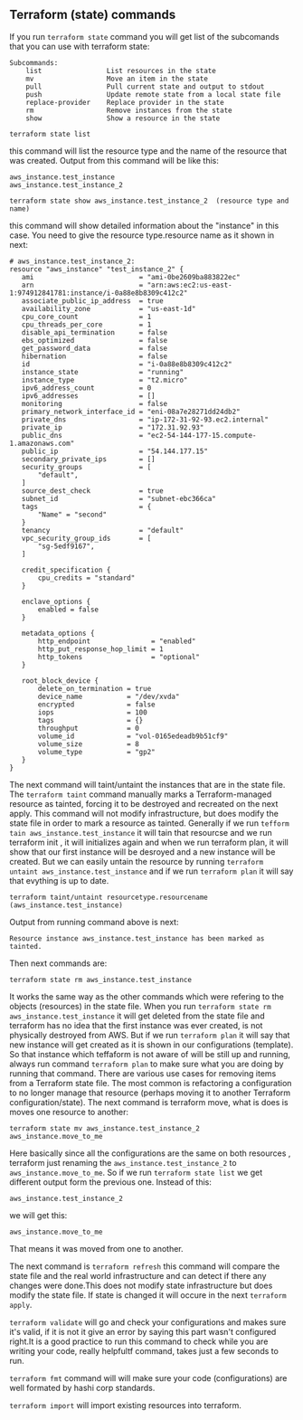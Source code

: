 ## Terraform (state) commands

If you run ```terraform state``` command you will get list of the subcomands that you can use with terraform state:
```
Subcommands:
    list                List resources in the state
    mv                  Move an item in the state
    pull                Pull current state and output to stdout
    push                Update remote state from a local state file
    replace-provider    Replace provider in the state
    rm                  Remove instances from the state
    show                Show a resource in the state
```

```
terraform state list
```
this command will list the resource type and the name of the resource that was created. Output from this command will be like this:
```
aws_instance.test_instance
aws_instance.test_instance_2
```

 ```
terraform state show aws_instance.test_instance_2  (resource type and name)
 ```
 this command will show detailed information about the "instance" in this case. You need to give the resource type.resource name as it shown in next:
 ```
# aws_instance.test_instance_2:
resource "aws_instance" "test_instance_2" {
    ami                          = "ami-0be2609ba883822ec"
    arn                          = "arn:aws:ec2:us-east-1:974912841781:instance/i-0a88e8b8309c412c2"
    associate_public_ip_address  = true
    availability_zone            = "us-east-1d"
    cpu_core_count               = 1
    cpu_threads_per_core         = 1
    disable_api_termination      = false
    ebs_optimized                = false
    get_password_data            = false
    hibernation                  = false
    id                           = "i-0a88e8b8309c412c2"
    instance_state               = "running"
    instance_type                = "t2.micro"
    ipv6_address_count           = 0
    ipv6_addresses               = []
    monitoring                   = false
    primary_network_interface_id = "eni-08a7e28271dd24db2"
    private_dns                  = "ip-172-31-92-93.ec2.internal"
    private_ip                   = "172.31.92.93"
    public_dns                   = "ec2-54-144-177-15.compute-1.amazonaws.com"
    public_ip                    = "54.144.177.15"
    secondary_private_ips        = []
    security_groups              = [
        "default",
    ]
    source_dest_check            = true
    subnet_id                    = "subnet-ebc366ca"
    tags                         = {
        "Name" = "second"
    }
    tenancy                      = "default"
    vpc_security_group_ids       = [
        "sg-5edf9167",
    ]

    credit_specification {
        cpu_credits = "standard"
    }

    enclave_options {
        enabled = false
    }

    metadata_options {
        http_endpoint               = "enabled"
        http_put_response_hop_limit = 1
        http_tokens                 = "optional"
    }

    root_block_device {
        delete_on_termination = true
        device_name           = "/dev/xvda"
        encrypted             = false
        iops                  = 100
        tags                  = {}
        throughput            = 0
        volume_id             = "vol-0165edeadb9b51cf9"
        volume_size           = 8
        volume_type           = "gp2"
    }
}
 ```
The next command  will taint/untaint the instances that are in the state file. The ```terraform taint``` command manually marks a Terraform-managed resource as tainted, forcing it to be destroyed and recreated on the next apply. This command will not modify infrastructure, but does modify the state file in order to mark a resource as tainted. Generally if we run ```tefform tain aws_instance.test_instance``` it will tain that resourcse and we run terraform init , it will initializes again and when we run terraform plan, it will show that our first instance will be desroyed and a new instance will be created. But we can easily untain the resource by running ```terraform untaint aws_instance.test_instance``` and if we run ```terraform plan``` it will say that evything is up to date.

```
terraform taint/untaint resourcetype.resourcename (aws_instance.test_instance)
```
Output from running command above is next:

```
Resource instance aws_instance.test_instance has been marked as tainted. 
```
Then next commands are:

```
terraform state rm aws_instance.test_instance
```
It works the same way as the other commands which were refering to the objects (resources) in the state file. When you run ```terraform state rm aws_instance.test_instance``` it will get deleted from the state file and terraform has no idea that the first instance was ever created, is not physically destroyed from AWS. But if we run ```terraform plan``` it will say that new instance will get created as it is shown in our configurations (template). So that instance which teffaform is not aware of will be still up and running, always run command ```terraform plan``` to make sure what you are doing by running that command. There are various use cases for removing items from a Terraform state file. The most common is refactoring a configuration to no longer manage that resource (perhaps moving it to another Terraform configuration/state).
The next command is terraform move, what is does is moves one resource to another: 
```
terraform state mv aws_instance.test_instance_2 aws_instance.move_to_me
```
Here basically since all the configurations are the same on both resources , terraform just renaming the ```aws_instance.test_instance_2``` to ```aws_instance.move_to_me```. So if we run ```terraform state list``` we get different output form the previous one. Instead of this:
```
aws_instance.test_instance_2
```
we will get this:
```
aws_instance.move_to_me
```
That means it was moved from one to another.

The next command is ```terraform refresh``` this command will compare the state file and the real world infrastructure and can detect if there any changes were done.This does not modify state infrastructure but does modify the state file. If state is changed it will occure in the next ```terraform apply```.

```terraform validate``` will go and check your configurations and makes sure it's valid, if it is not it give an error by saying this part wasn't configured right.It is a good practice to run this command to check while you are writing your  code, really helpfultf command, takes just a few seconds to run. 

```terraform fmt``` command will will make sure your code (configurations) are well formated by hashi corp standards.

```terraform import``` will import existing resources into terraform. 